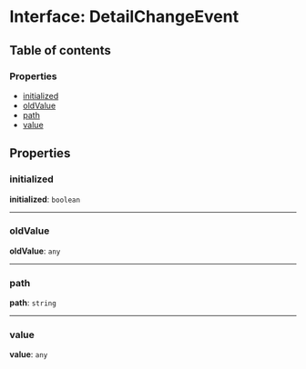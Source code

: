 # Interface: DetailChangeEvent

## Table of contents

### Properties

* [initialized](/auto-docs/form-core/interfaces/DetailChangeEvent.md#initialized)
* [oldValue](/auto-docs/form-core/interfaces/DetailChangeEvent.md#oldvalue)
* [path](/auto-docs/form-core/interfaces/DetailChangeEvent.md#path)
* [value](/auto-docs/form-core/interfaces/DetailChangeEvent.md#value)

## Properties

### initialized

**initialized**: `boolean`

***

### oldValue

**oldValue**: `any`

***

### path

**path**: `string`

***

### value

**value**: `any`
